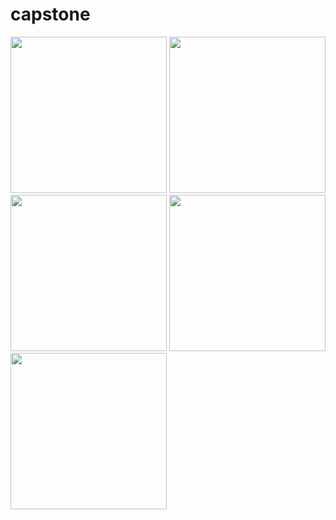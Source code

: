# capstone

<img src="https://user-images.githubusercontent.com/32499706/188273686-1f5afe00-c464-449e-96d8-f277960736ad.png" width="250">
<img src="https://user-images.githubusercontent.com/32499706/188273692-3cffddb3-fe38-473f-aeaf-34e6aa70b244.png" width="250">
<img src="https://user-images.githubusercontent.com/32499706/188273695-99924c54-9dfa-4457-8f64-d797fe1da874.png" width="250">
<img src="https://user-images.githubusercontent.com/32499706/188273968-5797fc87-259d-46ec-a0cd-9996c4c3a118.png" width="250">
<img src="https://user-images.githubusercontent.com/32499706/188273697-5d6dc90c-43a1-43d6-b793-3a2f0f6f3ea7.png" width="250">

